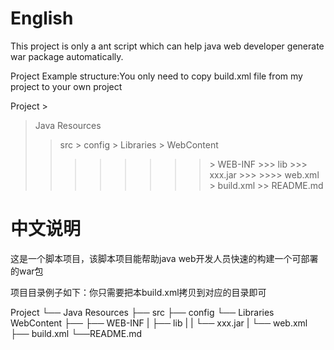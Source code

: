 English
=============================

This project is only a ant script which can help java web developer
generate war package automatically. 

Project Example structure:You only need to copy build.xml file from my project to your own project 

 Project >
  > Java Resources
  >    >   src >
  >    >   config >
  >    >   Libraries >
  > WebContent
 >>>>>>>> <web-file-folders>
 >>>>>>>>> WEB-INF
 >>>>>>>>>>> lib
 >>>>>>>>>>> xxx.jar
 >>>>>>>>>>> 
>>>>>>>>>>>> web.xml
>>>>>>>>>  build.xml
>>>>>>>>>> README.md
     
     
中文说明
============================

这是一个脚本项目，该脚本项目能帮助java web开发人员快速的构建一个可部署的war包

项目目录例子如下：你只需要把本build.xml拷贝到对应的目录即可

 Project
 └── Java Resources
	 ├── src
	 ├── config
	 └── Libraries
     WebContent
     ├── <web-file-folders>
     ├── WEB-INF
     |   ├── lib
     |   |   └── xxx.jar
     |   └── web.xml
     ├── build.xml
     └──README.md